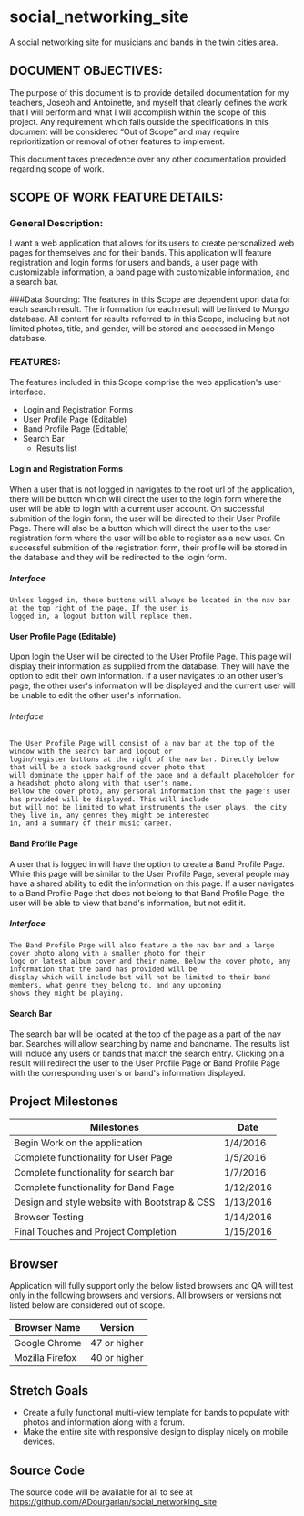 # social_networking_site
  A social networking site for musicians and bands in the twin cities area.

## DOCUMENT OBJECTIVES:					
  The purpose of this document is to provide detailed documentation for my teachers, Joseph and Antoinette,
  and myself that clearly defines the work that I will perform and what I will accomplish within the scope of this project.
  Any requirement which falls outside the specifications in this document will be considered “Out of Scope” and 
  may require reprioritization or removal of other features to implement.
  
  This document takes precedence over any other documentation provided regarding scope of work. 

## SCOPE OF WORK FEATURE DETAILS:
### General Description:
  I want a web application that allows for its users to create personalized web pages for themselves and for their bands.
  This application will feature registration and login forms for users and bands, a user page with 
  customizable information, a band page with customizable information, and a search bar.

###Data Sourcing: 
  The features in this Scope are dependent upon data for each search result. The information for
  each result will be linked to Mongo database. All content for results referred to in this Scope, 
  including but not limited photos, title, and gender, will be stored and accessed in Mongo database.

### FEATURES:
  The features included in this Scope comprise the web application's user interface.
  * Login and Registration Forms
  * User Profile Page (Editable)
  * Band Profile Page (Editable)
  * Search Bar
    * Results list

#### Login and Registration Forms
  When a user that is not logged in navigates to the root url of the application, there will be button which
  will direct the user to the login form where the user will be able to login with a current user account.
  On successful submition of the login form, the user will be directed to their User Profile Page.
  There will also be a button which will direct the user to the user registration form where
  the user will be able to register as a new user. On successful submition of the registration form, their profile
  will be stored in the database and they will be redirected to the login form.
  ##### Interface
    Unless logged in, these buttons will always be located in the nav bar at the top right of the page. If the user is
    logged in, a logout button will replace them.
#### User Profile Page (Editable)
  Upon login the User will be directed to the User Profile Page. This page will display their information as supplied
  from the database. They will have the option to edit their own information. If a user navigates to an other user's page,
  the other user's information will be displayed and the current user will be unable to edit the other user's information.
  ###### Interface
    The User Profile Page will consist of a nav bar at the top of the window with the search bar and logout or
    login/register buttons at the right of the nav bar. Directly below that will be a stock background cover photo that 
    will dominate the upper half of the page and a default placeholder for a headshot photo along with that user's name. 
    Bellow the cover photo, any personal information that the page's user has provided will be displayed. This will include
    but will not be limited to what instruments the user plays, the city they live in, any genres they might be interested 
    in, and a summary of their music career.
#### Band Profile Page
  A user that is logged in will have the option to create a Band Profile Page. While this page will be similar to the
  User Profile Page, several people may have a shared ability to edit the information on this page. If a user navigates to
  a Band Profile Page that does not belong to that Band Profile Page, the user will be able to view that band's 
  information, but not edit it.
  ##### Interface
    The Band Profile Page will also feature a the nav bar and a large cover photo along with a smaller photo for their
    logo or latest album cover and their name. Below the cover photo, any information that the band has provided will be 
    display which will include but will not be limited to their band members, what genre they belong to, and any upcoming 
    shows they might be playing.
#### Search Bar
  The search bar will be located at the top of the page as a part of the nav bar. Searches will allow searching by name and
  bandname. The results list will include any users or bands that match the search entry. Clicking on a result
  will redirect the user to the User Profile Page or Band Profile Page with the corresponding user's or band's information   displayed.

## Project Milestones
| Milestones                                    | Date      |
| ----------------------------------------------|-----------|
| Begin Work on the application                 | 1/4/2016  |
| Complete functionality for User Page          | 1/5/2016  |
| Complete functionality for search bar         | 1/7/2016  |
| Complete functionality for Band Page          | 1/12/2016 |
| Design and style website with Bootstrap & CSS | 1/13/2016 |
| Browser Testing                               | 1/14/2016 |
| Final Touches and Project Completion          | 1/15/2016 |

## Browser 
  Application will fully support only the below listed browsers and QA will test only in the following
  browsers and versions. All browsers or versions not listed below are considered out of scope.
  
| Browser Name                  | Version        |
| ------------------------------|----------------|
| Google Chrome                 | 47 or higher   |
| Mozilla Firefox               | 40 or higher   |

## Stretch Goals
  * Create a fully functional multi-view template for bands to populate with photos and information along with a forum.
  * Make the entire site with responsive design to display nicely on mobile devices.

## Source Code
  The source code will be available for all to see at https://github.com/ADourgarian/social_networking_site
